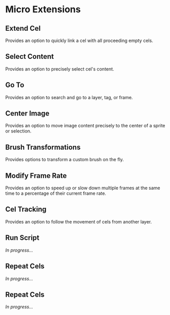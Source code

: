 # Micro Extensions

## Extend Cel

Provides an option to quickly link a cel with all proceeding empty cels.

## Select Content

Provides an option to precisely select cel's content.

## Go To

Provides an option to search and go to a layer, tag, or frame.

## Center Image

Provides an option to move image content precisely to the center of a sprite or selection.

## Brush Transformations

Provides options to transform a custom brush on the fly.

## Modify Frame Rate
Provides an option to speed up or slow down multiple frames at the same time to a percentage of their current frame rate.

## Cel Tracking

Provides an option to follow the movement of cels from another layer.

## Run Script

*In progress...*

## Repeat Cels

*In progress...*

## Repeat Cels

*In progress...*
